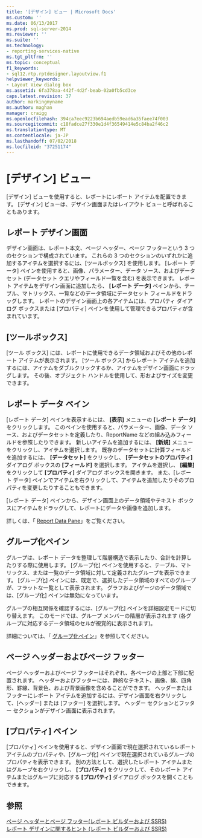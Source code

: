 ```yaml
---
title: '[デザイン] ビュー | Microsoft Docs'
ms.custom: ''
ms.date: 06/13/2017
ms.prod: sql-server-2014
ms.reviewer: ''
ms.suite: ''
ms.technology:
- reporting-services-native
ms.tgt_pltfrm: ''
ms.topic: conceptual
f1_keywords:
- sql12.rtp.rptdesigner.layoutview.f1
helpviewer_keywords:
- Layout View dialog box
ms.assetid: 6fa378aa-442f-4d2f-beab-02a0fb5cd3ce
caps.latest.revision: 37
author: markingmyname
ms.author: maghan
manager: craigg
ms.openlocfilehash: 394ca7eec9223b694aedb59ead6a35faee74f003
ms.sourcegitcommit: c18fadce27f330e1d4f36549414e5c84ba2f46c2
ms.translationtype: MT
ms.contentlocale: ja-JP
ms.lasthandoff: 07/02/2018
ms.locfileid: "37251174"
---
```

# <a name="design-view"></a>[デザイン] ビュー
  [デザイン] ビューを使用すると、レポートにレポート アイテムを配置できます。 [デザイン] ビューは、デザイン画面またはレイアウト ビューと呼ばれることもあります。  
  
## <a name="report-design-surface"></a>レポート デザイン画面  
 デザイン画面は、レポート本文、ページ ヘッダー、ページ フッターという 3 つのセクションで構成されています。 これらの 3 つのセクションのいずれかに追加するアイテムを選択するには、[ツールボックス] を使用します。 [レポート データ] ペインを使用すると、画像、パラメーター、データ ソース、およびデータセット (データセット クエリやフィールド一覧を含む) を表示できます。 レポート アイテムをデザイン画面に追加したら、 **[レポート データ]** ペインから、テーブル、マトリックス、一覧などのデータ領域にデータセット フィールドをドラッグします。 レポートのデザイン画面上の各アイテムには、プロパティ ダイアログ ボックスまたは [プロパティ] ペインを使用して管理できるプロパティが含まれています。  
  
## <a name="toolbox"></a>[ツールボックス]  
 [ツール ボックス] には、レポートに使用できるデータ領域およびその他のレポート アイテムが表示されます。 [ツール ボックス] からレポート アイテムを追加するには、アイテムをダブルクリックするか、アイテムをデザイン画面にドラッグします。 その後、オブジェクト ハンドルを使用して、形およびサイズを変更できます。  
  
## <a name="report-data-pane"></a>レポート データ ペイン  
 [レポート データ] ペインを表示するには、 **[表示]** メニューの **[レポート データ]** をクリックします。 このペインを使用すると、パラメーター、画像、データ ソース、およびデータセットを定義したり、ReportName などの組み込みフィールドを参照したりできます。 新しいアイテムを追加するには、 **[新規]** メニューをクリックし、アイテムを選択します。 既存のデータセットに計算フィールドを追加するには、 **[データセット]** をクリックし、 **[データセットのプロパティ]** ダイアログ ボックスの **[フィールド]** を選択します。 アイテムを選択し、 **[編集]** をクリックして **[プロパティ]** ダイアログ ボックスを開きます。 また、[レポート データ] ペインでアイテムを右クリックして、アイテムを追加したりそのプロパティを変更したりすることもできます。  
  
 [レポート データ] ペインから、デザイン画面上のデータ領域やテキスト ボックスにアイテムをドラッグして、レポートにデータや画像を追加します。  
  
 詳しくは、「 [Report Data Pane](../report-data/report-data-pane.md)」をご覧ください。  
  
## <a name="grouping-pane"></a>グループ化ペイン  
 グループは、レポート データを整理して階層構造で表示したり、合計を計算したりする際に使用します。 [グループ化] ペインを使用すると、テーブル、マトリックス、または一覧のデータ領域に対して定義されたグループを表示できます。 [グループ化] ペインには、既定で、選択したデータ領域のすべてのグループが、フラットな一覧として表示されます。 グラフおよびゲージのデータ領域では、[グループ化] ペインは無効になっています。  
  
 グループの相互関係を確認するには、[グループ化] ペインを詳細設定モードに切り替えます。 このモードでは、グループ メンバーの階層が表示されます (各グループに対応するデータ領域のセルが視覚的に表示されます)。  
  
 詳細については、「 [グループ化ペイン](grouping-pane.md)」を参照してください。  
  
## <a name="page-header-and-page-footer"></a>ページ ヘッダーおよびページ フッター  
 ページ ヘッダーおよびページ フッターはそれぞれ、各ページの上部と下部に配置されます。 ヘッダーおよびフッターには、静的なテキスト、画像、線、四角形、罫線、背景色、および背景画像を含めることができます。 ヘッダーまたはフッターにレポート アイテムを追加するには、デザイン画面を右クリックして、[ヘッダー] または [フッター] を選択します。 ヘッダー セクションとフッター セクションがデザイン画面に表示されます。  
  
## <a name="properties-pane"></a>[プロパティ] ペイン  
 [プロパティ] ペインを使用すると、デザイン画面で現在選択されているレポート アイテムのプロパティや、[グループ化] ペインで現在選択されているグループのプロパティを表示できます。 別の方法として、選択したレポート アイテムまたはグループを右クリックし、 **[プロパティ]** をクリックして、そのレポート アイテムまたはグループに対応する **[プロパティ]** ダイアログ ボックスを開くこともできます。  
  
## <a name="see-also"></a>参照  
 [ページ ヘッダーとページ フッター&#40;レポート ビルダーおよび SSRS&#41;](../report-design/page-headers-and-footers-report-builder-and-ssrs.md)   
 [レポート デザインに関するヒント &#40;レポート ビルダーおよび SSRS&#41;](../report-design/report-design-tips-report-builder-and-ssrs.md)  
  
  
